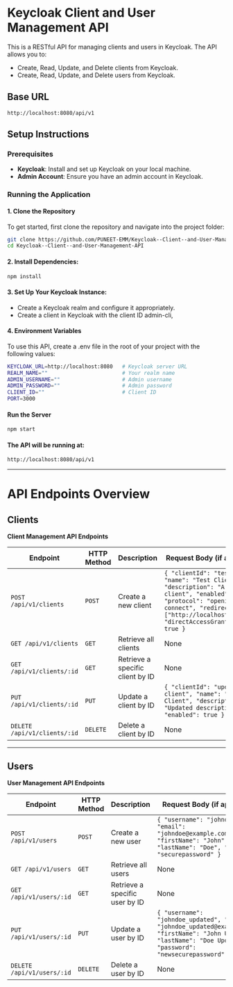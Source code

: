 # Keycloak Client and User Management API
This is a RESTful API for managing clients and users in Keycloak. The API allows you to:
- Create, Read, Update, and Delete clients from Keycloak.
- Create, Read, Update, and Delete users from Keycloak.

## Base URL
```http://localhost:8080/api/v1```

## Setup Instructions

### Prerequisites
- **Keycloak**: Install and set up Keycloak on your local machine.
- **Admin Account**: Ensure you have an admin account in Keycloak.
### Running the Application

#### 1. Clone the Repository

To get started, first clone the repository and navigate into the project folder:

```bash
git clone https://github.com/PUNEET-EMM/Keycloak--Client--and-User-Management-API.git
cd Keycloak--Client--and-User-Management-API
```
#### 2.  Install Dependencies:
```bash
npm install
```
#### 3. Set Up Your Keycloak Instance:
- Create a Keycloak realm  and configure it appropriately.
- Create a client in Keycloak with the client ID admin-cli,

#### 4. Environment Variables
To use this API, create a .env file in the root of your project with the following values:
```bash
KEYCLOAK_URL=http://localhost:8080   # Keycloak server URL
REALM_NAME=""                        # Your realm name
ADMIN_USERNAME=""                    # Admin username
ADMIN_PASSWORD=""                    # Admin password
CLIENT_ID=""                         # Client ID
PORT=3000
```

#### Run the Server

```bash 
npm start
```

#### The API will be running at:
```bash 
http://localhost:8080/api/v1
```

---



# API Endpoints Overview

## Clients
**Client Management API Endpoints**

| **Endpoint**               | **HTTP Method** | **Description**                              | **Request Body** (if applicable)                                        |
|-----------------------------|-----------------|----------------------------------------------|--------------------------------------------------------------------------|
| `POST /api/v1/clients`      | `POST`          | Create a new client                          | `{ "clientId": "test-client", "name": "Test Client", "description": "A test client", "enabled": true, "protocol": "openid-connect", "redirectUris": ["http://localhost:3000/*"], "directAccessGrantsEnabled": true }` |
| `GET /api/v1/clients`       | `GET`           | Retrieve all clients                         | None                                                                     |
| `GET /api/v1/clients/:id`   | `GET`           | Retrieve a specific client by ID             | None                                                                     |
| `PUT /api/v1/clients/:id`   | `PUT`           | Update a client by ID                        | `{ "clientId": "updated-client", "name": "Updated Client", "description": "Updated description", "enabled": true }` |
| `DELETE /api/v1/clients/:id`| `DELETE`        | Delete a client by ID                        | None                                                                     |

---

## Users
**User Management API Endpoints**

| **Endpoint**               | **HTTP Method** | **Description**                              | **Request Body** (if applicable)                                        |
|-----------------------------|-----------------|----------------------------------------------|--------------------------------------------------------------------------|
| `POST /api/v1/users`        | `POST`          | Create a new user                            | `{ "username": "johndoe", "email": "johndoe@example.com", "firstName": "John", "lastName": "Doe", "password": "securepassword" }` |
| `GET /api/v1/users`         | `GET`           | Retrieve all users                           | None                                                                     |
| `GET /api/v1/users/:id`     | `GET`           | Retrieve a specific user by ID               | None                                                                     |
| `PUT /api/v1/users/:id`     | `PUT`           | Update a user by ID                          | `{ "username": "johndoe_updated", "email": "johndoe_updated@example.com", "firstName": "John Updated", "lastName": "Doe Updated", "password": "newsecurepassword" }` |
| `DELETE /api/v1/users/:id`  | `DELETE`        | Delete a user by ID                          | None                                                                     |


